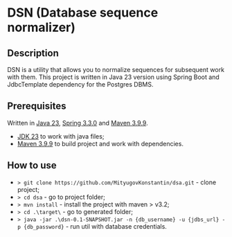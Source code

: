 # DSN (Database sequence normalizer)

## Description

DSN is a utility that allows you to normalize sequences for
subsequent work with them. This project is written in Java 
23 version using Spring Boot and JdbcTemplate dependency 
for the Postgres DBMS.

## Prerequisites

Written in [Java 23](https://www.oracle.com/cis/java/), 
[Spring 3.3.0](https://spring.io/) and 
[Maven 3.9.9](https://maven.apache.org/).

- [JDK 23](https://openjdk.org/projects/jdk/23/) to work with java files;
- [Maven 3.9.9](https://maven.apache.org/docs/3.9.9/release-notes.html) 
to build project and work with dependencies.

## How to use

- `> git clone https://github.com/MityugovKonstantin/dsa.git` - clone project;
- `> cd dsa` - go to project folder;
- `> mvn install` - install the project with maven > v3.2;
- `> cd .\target\` - go to generated folder;
- `> java -jar .\dsn-0.1-SNAPSHOT.jar -n {db_username} -u {jdbs_url} -p {db_password}` - run util with database credentials.